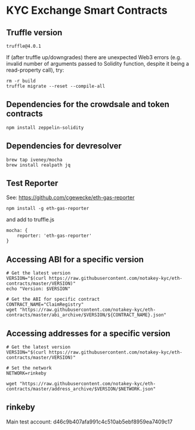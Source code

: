 # KYC Exchange Smart Contracts

## Truffle version

    truffle@4.0.1

If (after truffle up/downgrades) there are unexpected Web3 errors (e.g.
invalid number of arguments passed to Solidity function, despite it being
a read-property call), try:

    rm -r build
    truffle migrate --reset --compile-all

## Dependencies for the crowdsale and token contracts

    npm install zeppelin-solidity

## Dependencies for devresolver

    brew tap iveney/mocha
    brew install realpath jq

## Test Reporter

See: https://github.com/cgewecke/eth-gas-reporter

    npm install -g eth-gas-reporter

and add to truffle.js

    mocha: {
        reporter: 'eth-gas-reporter'
    }

## Accessing ABI for a specific version

    # Get the latest version
    VERSION="$(curl https://raw.githubusercontent.com/notakey-kyc/eth-contracts/master/VERSION)"
    echo "Version: $VERSION"

    # Get the ABI for specific contract
    CONTRACT_NAME="ClaimRegistry"
    wget "https://raw.githubusercontent.com/notakey-kyc/eth-contracts/master/abi_archive/$VERSION/${CONTRACT_NAME}.json"

## Accessing addresses for a specific version

    # Get the latest version
    VERSION="$(curl https://raw.githubusercontent.com/notakey-kyc/eth-contracts/master/VERSION)"

    # Set the network
    NETWORK=rinkeby

    wget "https://raw.githubusercontent.com/notakey-kyc/eth-contracts/master/address_archive/$VERSION/$NETWORK.json"

## rinkeby

Main test account: d46c9b407afa991c4c510ab5ebf8959ea7409c17
